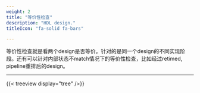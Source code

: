 ```yaml
---
weight: 2
title: "等价性检查"
description: "HDL design."
titleIcon: "fa-solid fa-bars"

---
```


等价性检查就是看两个design是否等价。针对的是同一个design的不同实现阶段。还有可以针对内部状态不match情况下的等价性检查，比如经过retimed, pipeline重排后的design。

---

{{< treeview
  display="tree"
/>}}

